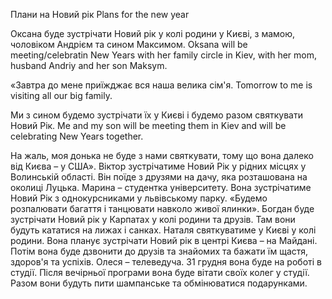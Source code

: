 Плани на Новий рік
Plans for the new year

Оксана буде зустрічати Новий рік у колі родини у Києві, з мамою, чоловіком Андрієм та 
сином Максимом.
Oksana will be meeting/celebratin New Years with her family circle in Kiev, with her mom, husband Andriy and her son Maksym.

«Завтра до мене приїжджає вся наша велика сім'я. 
Tomorrow to me is visiting all our big family.

Ми з сином будемо зустрічати їх у Києві і будемо разом святкувати Новий Рік. 
Me and my son will be meeting them in Kiev and will be celebrating New Years together.

На жаль, моя донька не буде з нами святкувати, тому що вона далеко від Києва – у США».
Віктор зустрічатиме Новий Рік у рідних місцях у Волинській області. Він поїде з друзями на дачу, яка розташована на околиці Луцька.
Марина – студентка університету. Вона зустрічатиме Новий Рік з однокурсниками у львівському парку. «Будемо розпалювати багаття і танцювати навколо живої ялинки».
Богдан буде зустрічати Новий рік у Карпатах у колі родини та друзів. Там вони будуть кататися на лижах і санках.
Наталя святкуватиме у Києві у колі родини. Вона планує зустрічати Новий рік в центрі Києва – на Майдані. Потім вона буде дзвонити до друзів та знайомих та бажати їм щастя, здоров'я та успіхів.
Олеся – телеведуча. 31 грудня вона буде на роботі в студії. Після вечірньої програми вона буде вітати своїх колег у студії. Разом вони будуть пити шампанське та обмінюватися подарунками.